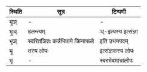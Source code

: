 | स्थिति | सूत्र | टिप्पणी |
| ----- | ------- | ------ |
| भृ॒ञ् | - | - |
| भृ॒ञ् | हलन्त्यम् | ञ्-इत्यस्य इत्संज्ञा |
| भृ॒ञ् | स्वरितञितः कर्त्रभिप्राये क्रियाफले | इति उभयपदम् |
| भृ॒ | तस्य लोपः | इत्संज्ञकस्य लोपः |
| भृ | - | स्वरभेदमात्रालोपः |
